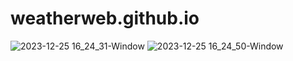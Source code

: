 # weatherweb.github.io
![2023-12-25 16_24_31-Window](https://github.com/mainakdeykol/weatherweb.github.io/assets/78541869/05eec841-e86f-4d18-b1ea-5dd75e04f2d7)
![2023-12-25 16_24_50-Window](https://github.com/mainakdeykol/weatherweb.github.io/assets/78541869/9e9bf20f-f88d-477a-8d80-0bfbbdbef332)

